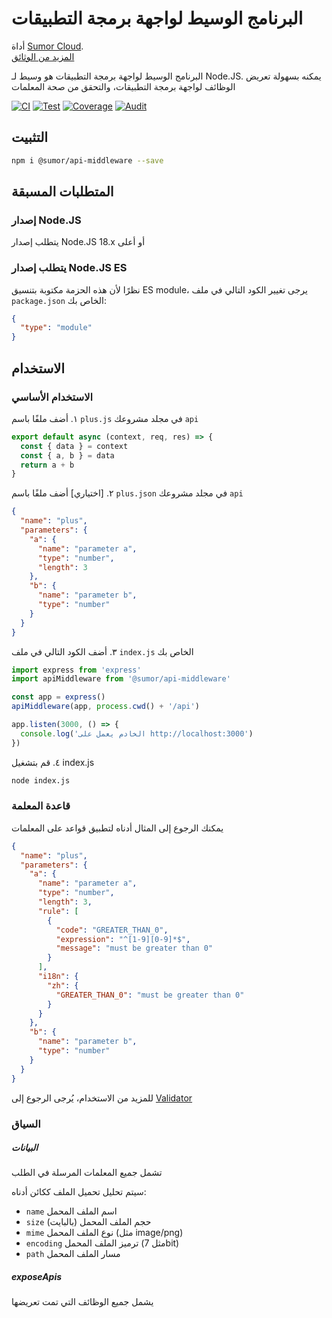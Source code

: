 # البرنامج الوسيط لواجهة برمجة التطبيقات

أداة [Sumor Cloud](https://sumor.cloud).  
[المزيد من الوثائق](https://sumor.cloud/api-middleware)

البرنامج الوسيط لواجهة برمجة التطبيقات هو وسيط لـ Node.JS.
يمكنه بسهولة تعريض الوظائف لواجهة برمجة التطبيقات، والتحقق من صحة المعلمات

[![CI](https://github.com/sumor-cloud/api-middleware/actions/workflows/ci.yml/badge.svg)](https://github.com/sumor-cloud/api-middleware/actions/workflows/ci.yml)
[![Test](https://github.com/sumor-cloud/api-middleware/actions/workflows/ut.yml/badge.svg)](https://github.com/sumor-cloud/api-middleware/actions/workflows/ut.yml)
[![Coverage](https://github.com/sumor-cloud/api-middleware/actions/workflows/coverage.yml/badge.svg)](https://github.com/sumor-cloud/api-middleware/actions/workflows/coverage.yml)
[![Audit](https://github.com/sumor-cloud/api-middleware/actions/workflows/audit.yml/badge.svg)](https://github.com/sumor-cloud/api-middleware/actions/workflows/audit.yml)

## التثبيت

```bash
npm i @sumor/api-middleware --save
```

## المتطلبات المسبقة

### إصدار Node.JS

يتطلب إصدار Node.JS 18.x أو أعلى

### يتطلب إصدار Node.JS ES

نظرًا لأن هذه الحزمة مكتوبة بتنسيق ES module،
يرجى تغيير الكود التالي في ملف `package.json` الخاص بك:

```json
{
  "type": "module"
}
```

## الاستخدام

### الاستخدام الأساسي

١. أضف ملفًا باسم `plus.js` في مجلد مشروعك `api`

```js
export default async (context, req, res) => {
  const { data } = context
  const { a, b } = data
  return a + b
}
```

٢. [اختياري] أضف ملفًا باسم `plus.json` في مجلد مشروعك `api`

```json
{
  "name": "plus",
  "parameters": {
    "a": {
      "name": "parameter a",
      "type": "number",
      "length": 3
    },
    "b": {
      "name": "parameter b",
      "type": "number"
    }
  }
}
```

٣. أضف الكود التالي في ملف `index.js` الخاص بك

```javascript
import express from 'express'
import apiMiddleware from '@sumor/api-middleware'

const app = express()
apiMiddleware(app, process.cwd() + '/api')

app.listen(3000, () => {
  console.log('الخادم يعمل على http://localhost:3000')
})
```

٤. قم بتشغيل index.js

```bash
node index.js
```

### قاعدة المعلمة

يمكنك الرجوع إلى المثال أدناه لتطبيق قواعد على المعلمات

```json
{
  "name": "plus",
  "parameters": {
    "a": {
      "name": "parameter a",
      "type": "number",
      "length": 3,
      "rule": [
        {
          "code": "GREATER_THAN_0",
          "expression": "^[1-9][0-9]*$",
          "message": "must be greater than 0"
        }
      ],
      "i18n": {
        "zh": {
          "GREATER_THAN_0": "must be greater than 0"
        }
      }
    },
    "b": {
      "name": "parameter b",
      "type": "number"
    }
  }
}
```

للمزيد من الاستخدام، يُرجى الرجوع إلى [Validator](https://sumor.cloud/validator/)

### السياق

##### البيانات

تشمل جميع المعلمات المرسلة في الطلب

سيتم تحليل تحميل الملف ككائن أدناه:

- `name` اسم الملف المحمل
- `size` حجم الملف المحمل (بالبايت)
- `mime` نوع الملف المحمل (مثل image/png)
- `encoding` ترميز الملف المحمل (مثل 7bit)
- `path` مسار الملف المحمل

##### exposeApis

يشمل جميع الوظائف التي تمت تعريضها
